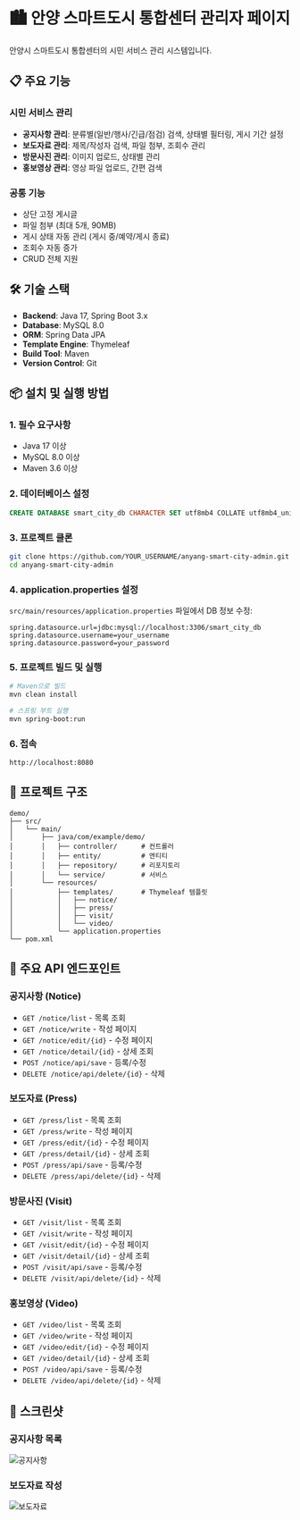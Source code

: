 # 🏙️ 안양 스마트도시 통합센터 관리자 페이지

안양시 스마트도시 통합센터의 시민 서비스 관리 시스템입니다.

## 📋 주요 기능

### 시민 서비스 관리
- **공지사항 관리**: 분류별(일반/행사/긴급/점검) 검색, 상태별 필터링, 게시 기간 설정
- **보도자료 관리**: 제목/작성자 검색, 파일 첨부, 조회수 관리
- **방문사진 관리**: 이미지 업로드, 상태별 관리
- **홍보영상 관리**: 영상 파일 업로드, 간편 검색

### 공통 기능
- 상단 고정 게시글
- 파일 첨부 (최대 5개, 90MB)
- 게시 상태 자동 관리 (게시 중/예약/게시 종료)
- 조회수 자동 증가
- CRUD 전체 지원

## 🛠️ 기술 스택

- **Backend**: Java 17, Spring Boot 3.x
- **Database**: MySQL 8.0
- **ORM**: Spring Data JPA
- **Template Engine**: Thymeleaf
- **Build Tool**: Maven
- **Version Control**: Git

## 📦 설치 및 실행 방법

### 1. 필수 요구사항
- Java 17 이상
- MySQL 8.0 이상
- Maven 3.6 이상

### 2. 데이터베이스 설정
```sql
CREATE DATABASE smart_city_db CHARACTER SET utf8mb4 COLLATE utf8mb4_unicode_ci;
```

### 3. 프로젝트 클론
```bash
git clone https://github.com/YOUR_USERNAME/anyang-smart-city-admin.git
cd anyang-smart-city-admin
```

### 4. application.properties 설정
`src/main/resources/application.properties` 파일에서 DB 정보 수정:
```properties
spring.datasource.url=jdbc:mysql://localhost:3306/smart_city_db
spring.datasource.username=your_username
spring.datasource.password=your_password
```

### 5. 프로젝트 빌드 및 실행
```bash
# Maven으로 빌드
mvn clean install

# 스프링 부트 실행
mvn spring-boot:run
```

### 6. 접속
```
http://localhost:8080
```

## 📂 프로젝트 구조
```
demo/
├── src/
│   └── main/
│       ├── java/com/example/demo/
│       │   ├── controller/      # 컨트롤러
│       │   ├── entity/          # 엔티티
│       │   ├── repository/      # 리포지토리
│       │   └── service/         # 서비스
│       └── resources/
│           ├── templates/       # Thymeleaf 템플릿
│           │   ├── notice/
│           │   ├── press/
│           │   ├── visit/
│           │   └── video/
│           └── application.properties
└── pom.xml
```

## 🔧 주요 API 엔드포인트

### 공지사항 (Notice)
- `GET /notice/list` - 목록 조회
- `GET /notice/write` - 작성 페이지
- `GET /notice/edit/{id}` - 수정 페이지
- `GET /notice/detail/{id}` - 상세 조회
- `POST /notice/api/save` - 등록/수정
- `DELETE /notice/api/delete/{id}` - 삭제

### 보도자료 (Press)
- `GET /press/list` - 목록 조회
- `GET /press/write` - 작성 페이지
- `GET /press/edit/{id}` - 수정 페이지
- `GET /press/detail/{id}` - 상세 조회
- `POST /press/api/save` - 등록/수정
- `DELETE /press/api/delete/{id}` - 삭제

### 방문사진 (Visit)
- `GET /visit/list` - 목록 조회
- `GET /visit/write` - 작성 페이지
- `GET /visit/edit/{id}` - 수정 페이지
- `GET /visit/detail/{id}` - 상세 조회
- `POST /visit/api/save` - 등록/수정
- `DELETE /visit/api/delete/{id}` - 삭제

### 홍보영상 (Video)
- `GET /video/list` - 목록 조회
- `GET /video/write` - 작성 페이지
- `GET /video/edit/{id}` - 수정 페이지
- `GET /video/detail/{id}` - 상세 조회
- `POST /video/api/save` - 등록/수정
- `DELETE /video/api/delete/{id}` - 삭제

## 📸 스크린샷

### 공지사항 목록
![공지사항](screenshots/notice-list.png)

### 보도자료 작성
![보도자료](screenshots/press-write.png)
